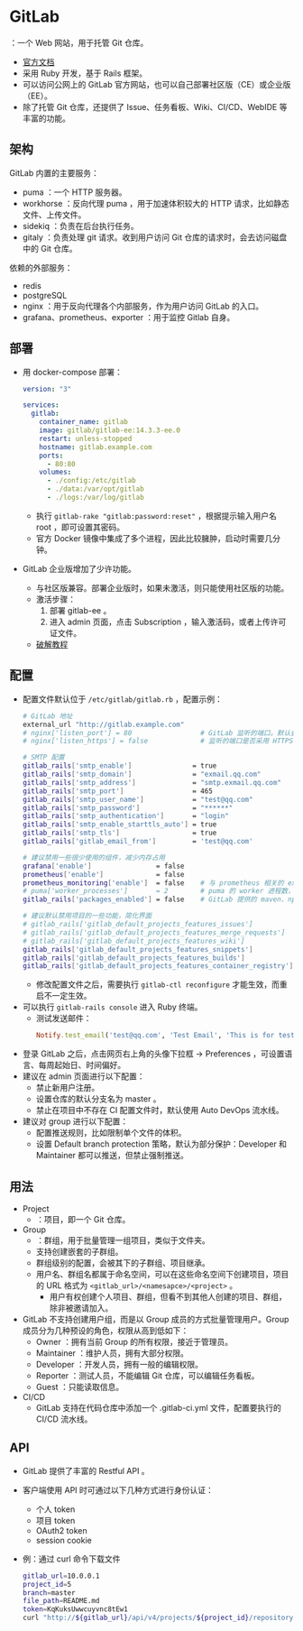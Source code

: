 # GitLab

：一个 Web 网站，用于托管 Git 仓库。
- [官方文档](https://docs.gitlab.com/ee/)
- 采用 Ruby 开发，基于 Rails 框架。
- 可以访问公网上的 GitLab 官方网站，也可以自己部署社区版（CE）或企业版（EE）。
- 除了托管 Git 仓库，还提供了 Issue、任务看板、Wiki、CI/CD、WebIDE 等丰富的功能。

## 架构

GitLab 内置的主要服务：
- puma ：一个 HTTP 服务器。
- workhorse ：反向代理 puma ，用于加速体积较大的 HTTP 请求，比如静态文件、上传文件。
- sidekiq ：负责在后台执行任务。
- gitaly ：负责处理 git 请求。收到用户访问 Git 仓库的请求时，会去访问磁盘中的 Git 仓库。

依赖的外部服务：
- redis
- postgreSQL
- nginx ：用于反向代理各个内部服务，作为用户访问 GitLab 的入口。
- grafana、prometheus、exporter ：用于监控 Gitlab 自身。


## 部署

- 用 docker-compose 部署：
  ```yml
  version: "3"

  services:
    gitlab:
      container_name: gitlab
      image: gitlab/gitlab-ee:14.3.3-ee.0
      restart: unless-stopped
      hostname: gitlab.example.com
      ports:
        - 80:80
      volumes:
        - ./config:/etc/gitlab
        - ./data:/var/opt/gitlab
        - ./logs:/var/log/gitlab
  ```
  - 执行 `gitlab-rake "gitlab:password:reset"` ，根据提示输入用户名 root ，即可设置其密码。
  - 官方 Docker 镜像中集成了多个进程，因此比较臃肿，启动时需要几分钟。

- GitLab 企业版增加了少许功能。
  - 与社区版兼容。部署企业版时，如果未激活，则只能使用社区版的功能。
  - 激活步骤：
    1. 部署 gitlab-ee 。
    2. 进入 admin 页面，点击 Subscription ，输入激活码，或者上传许可证文件。
  - [破解教程](https://conf.top/post/506/)

## 配置

- 配置文件默认位于 `/etc/gitlab/gitlab.rb` ，配置示例：
  ```sh
  # GitLab 地址
  external_url "http://gitlab.example.com"
  # nginx['listen_port'] = 80                 # GitLab 监听的端口。默认会根据 external_url 选择监听的端口、协议
  # nginx['listen_https'] = false             # 监听的端口是否采用 HTTPS 协议

  # SMTP 配置
  gitlab_rails['smtp_enable']               = true
  gitlab_rails['smtp_domain']               = "exmail.qq.com"
  gitlab_rails['smtp_address']              = "smtp.exmail.qq.com"
  gitlab_rails['smtp_port']                 = 465
  gitlab_rails['smtp_user_name']            = "test@qq.com"
  gitlab_rails['smtp_password']             = "******"
  gitlab_rails['smtp_authentication']       = "login"
  gitlab_rails['smtp_enable_starttls_auto'] = true
  gitlab_rails['smtp_tls']                  = true
  gitlab_rails['gitlab_email_from']         = 'test@qq.com'

  # 建议禁用一些很少使用的组件，减少内存占用
  grafana['enable']                = false
  prometheus['enable']             = false
  prometheus_monitoring['enable']  = false    # 与 prometheus 相关的 exporter
  # puma['worker_processes']       = 2        # puma 的 worker 进程数，每个 worker 可能占用 1G 内存，但多个 worker 之间会共享内存
  gitlab_rails['packages_enabled'] = false    # GitLab 提供的 maven、npm、pypi 等仓库

  # 建议默认禁用项目的一些功能，简化界面
  # gitlab_rails['gitlab_default_projects_features_issues']             = true
  # gitlab_rails['gitlab_default_projects_features_merge_requests']     = true
  # gitlab_rails['gitlab_default_projects_features_wiki']               = true
  gitlab_rails['gitlab_default_projects_features_snippets']             = false  # 代码片段
  gitlab_rails['gitlab_default_projects_features_builds']               = false  # CI/CD 功能
  gitlab_rails['gitlab_default_projects_features_container_registry']   = false  # Docker 镜像仓库
  ```
  - 修改配置文件之后，需要执行 `gitlab-ctl reconfigure` 才能生效，而重启不一定生效。
- 可以执行 `gitlab-rails console` 进入 Ruby 终端。
  - 测试发送邮件：
    ```ruby
    Notify.test_email('test@qq.com', 'Test Email', 'This is for test.').deliver_now
    ```
- 登录 GitLab 之后，点击网页右上角的头像下拉框 -> Preferences ，可设置语言、每周起始日、时间偏好。
- 建议在 admin 页面进行以下配置：
  - 禁止新用户注册。
  - 设置仓库的默认分支名为 master 。
  - 禁止在项目中不存在 CI 配置文件时，默认使用 Auto DevOps 流水线。
- 建议对 group 进行以下配置：
  - 配置推送规则，比如限制单个文件的体积。
  - 设置 Default branch protection 策略，默认为部分保护：Developer 和 Maintainer 都可以推送，但禁止强制推送。

## 用法

- Project
  - ：项目，即一个 Git 仓库。
- Group
  - ：群组，用于批量管理一组项目，类似于文件夹。
  - 支持创建嵌套的子群组。
  - 群组级别的配置，会被其下的子群组、项目继承。
  - 用户名、群组名都属于命名空间，可以在这些命名空间下创建项目，项目的 URL 格式为 `<gitlab_url>/<namesapce>/<project>` 。
    - 用户有权创建个人项目、群组，但看不到其他人创建的项目、群组，除非被邀请加入。
- GitLab 不支持创建用户组，而是以 Group 成员的方式批量管理用户。Group 成员分为几种预设的角色，权限从高到低如下：
  - Owner ：拥有当前 Group 的所有权限，接近于管理员。
  - Maintainer ：维护人员，拥有大部分权限。
  - Developer ：开发人员，拥有一般的编辑权限。
  - Reporter ：测试人员，不能编辑 Git 仓库，可以编辑任务看板。
  - Guest ：只能读取信息。
- CI/CD
  - GitLab 支持在代码仓库中添加一个 .gitlab-ci.yml 文件，配置要执行的 CI/CD 流水线。

## API

- GitLab 提供了丰富的 Restful API 。
- 客户端使用 API 时可通过以下几种方式进行身份认证：
  - 个人 token
  - 项目 token
  - OAuth2 token
  - session cookie

- 例：通过 curl 命令下载文件
  ```sh
  gitlab_url=10.0.0.1
  project_id=5
  branch=master
  file_path=README.md
  token=KqKuksUwwcuyvnc8tEw1
  curl "http://${gitlab_url}/api/v4/projects/${project_id}/repository/files/${file_path}/raw?ref=${branch}&private_token=${token}"
  ```

